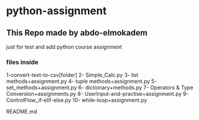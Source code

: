 # python-assignment

## This Repo made by abdo-elmokadem

just for test and add python course assignment

### files inside

1-convert-text-to-csv[folder]
2- Simple_Calc.py
3- list methods+assignment.py
4- tuple methods+assignment.py
5- set_methods+assignment.py
6- dictionary+methods.py
7- Operators & Type Conversion+assignments.py
8- UserInput-and-practise+assignment.py
9- ControlFlow_if-elif-else.py
10- while-loop+assignment.py

README.md
